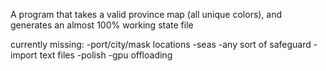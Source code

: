 A program that takes a valid province map (all unique colors), and generates an almost 100% working state file

currently missing: 
-port/city/mask locations
-seas
-any sort of safeguard
-import text files
-polish
-gpu offloading
